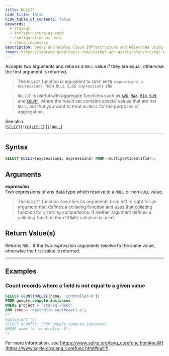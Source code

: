 ```yaml
---
title: NULLIF
hide_title: false
hide_table_of_contents: false
keywords:
  - stackql
  - infrastructure-as-code
  - configuration-as-data
  - cloud inventory
description: Query and Deploy Cloud Infrastructure and Resources using SQL
image: https://storage.googleapis.com/stackql-web-assets/blog/stackql-blog-post-featured-image.png
---
```

Accepts two arguments and returns a `NULL` value if they are equal, otherwise the first argument is returned.  

> The `NULLIF` function is equvalent to `CASE WHEN expression1 = expression2 THEN NULL ELSE expression1 END`

> `NULLIF` is useful with aggregate functions such as [`AVG`](/docs/language-spec/functions/aggregate/avg), [`MAX`](/docs/language-spec/functions/aggregate/max), [`MIN`](/docs/language-spec/functions/aggregate/min), [`SUM`](/docs/language-spec/functions/aggregate/sum), and [`COUNT`](/docs/language-spec/functions/aggregate/count), where the result set contains special values that are not `NULL`, but that you want to treat as `NULL` for the purposes of aggregation.

See also:  
[[` SELECT `]](/docs/language-spec/select) [[` COALESCE `]](/docs/language-spec/functions/general/coalesce) [[` IFNULL `]](/docs/language-spec/functions/general/ifnull)

* * * 

## Syntax

```sql
SELECT NULLIF(expression1, expression2) FROM <multipartIdentifier>;
```

## Arguments

__*expression*__  
Two expressions of any data type which resolve to a `NULL` or non `NULL` value.

> The `NULLIF` function searches its arguments from left to right for an argument that defines a collating function and uses that collating function for all string comparisons.  If neither argument defines a collating function then `BINARY` collation is used.

## Return Value(s)

Returns `NULL` if the two *expression* arguments resolve to the same value, otherwise the first value is returned. 

* * *

## Examples

### Count records where a field is not equal to a given value

```sql
SELECT COUNT(NULLIF(name, 'controller-0'))
FROM google.compute.instances 
WHERE project = 'stackql-demo' 
AND zone = 'australia-southeast1-a';
/*
equivalent to: 
SELECT COUNT(*) FROM google.compute.instances 
WHERE name != 'controller-0';
*/
```

For more information, see [https://www.sqlite.org/lang_corefunc.html#nullif](https://www.sqlite.org/lang_corefunc.html#nullif)